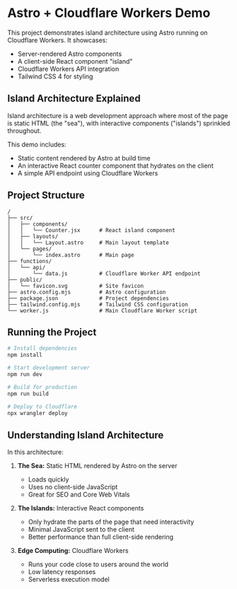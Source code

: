 # Astro + Cloudflare Workers Demo

This project demonstrates island architecture using Astro running on Cloudflare Workers. It showcases:

- Server-rendered Astro components
- A client-side React component "island"
- Cloudflare Workers API integration
- Tailwind CSS 4 for styling

## Island Architecture Explained

Island architecture is a web development approach where most of the page is static HTML (the "sea"), with interactive components ("islands") sprinkled throughout.

This demo includes:

- Static content rendered by Astro at build time
- An interactive React counter component that hydrates on the client
- A simple API endpoint using Cloudflare Workers

## Project Structure

```
/
├── src/
│   ├── components/
│   │   └── Counter.jsx      # React island component
│   ├── layouts/
│   │   └── Layout.astro     # Main layout template
│   └── pages/
│       └── index.astro      # Main page
├── functions/
│   └── api/
│       └── data.js          # Cloudflare Worker API endpoint
├── public/
│   └── favicon.svg          # Site favicon
├── astro.config.mjs         # Astro configuration
├── package.json             # Project dependencies
├── tailwind.config.mjs      # Tailwind CSS configuration
└── worker.js                # Main Cloudflare Worker script
```

## Running the Project

```bash
# Install dependencies
npm install

# Start development server
npm run dev

# Build for production
npm run build

# Deploy to Cloudflare
npx wrangler deploy
```

## Understanding Island Architecture

In this architecture:

1. **The Sea:** Static HTML rendered by Astro on the server

   - Loads quickly
   - Uses no client-side JavaScript
   - Great for SEO and Core Web Vitals

2. **The Islands:** Interactive React components

   - Only hydrate the parts of the page that need interactivity
   - Minimal JavaScript sent to the client
   - Better performance than full client-side rendering

3. **Edge Computing:** Cloudflare Workers
   - Runs your code close to users around the world
   - Low latency responses
   - Serverless execution model
